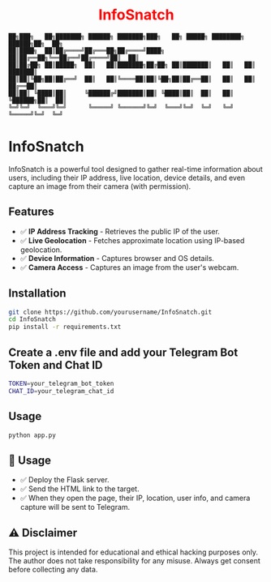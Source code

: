 <h1 align="center" style="color: red;"><b>InfoSnatch</b></h1>

```
██╗███╗   ██╗███████╗ ██████╗ ███████╗███╗   ██╗ █████╗ ████████╗ ██████╗██╗  ██╗
██║████╗  ██║██╔════╝██╔═══██╗██╔════╝████╗  ██║██╔══██╗╚══██╔══╝██╔════╝██║  ██║
██║██╔██╗ ██║█████╗  ██║   ██║███████╗██╔██╗ ██║███████║   ██║   ██║     ███████║
██║██║╚██╗██║██╔══╝  ██║   ██║╚════██║██║╚██╗██║██╔══██║   ██║   ██║     ██╔══██║
██║██║ ╚████║██║     ╚██████╔╝███████║██║ ╚████║██║  ██║   ██║   ╚██████╗██║  ██║
╚═╝╚═╝  ╚═══╝╚═╝      ╚═════╝ ╚══════╝╚═╝  ╚═══╝╚═╝  ╚═╝   ╚═╝    ╚═════╝╚═╝  ╚═╝                                                                           
```


# InfoSnatch

InfoSnatch is a powerful tool designed to gather real-time information about users, including their IP address, live location, device details, and even capture an image from their camera (with permission).

## Features
- ✅ **IP Address Tracking** - Retrieves the public IP of the user.
- ✅ **Live Geolocation** - Fetches approximate location using IP-based geolocation.
- ✅ **Device Information** - Captures browser and OS details.
- ✅ **Camera Access** - Captures an image from the user's webcam.

## Installation
```bash
git clone https://github.com/yourusername/InfoSnatch.git
cd InfoSnatch
pip install -r requirements.txt
```

## Create a .env file and add your Telegram Bot Token and Chat ID
```bash
TOKEN=your_telegram_bot_token
CHAT_ID=your_telegram_chat_id
```

## Usage
```bash
python app.py
```

## 📌 Usage
- ✅ Deploy the Flask server.
- ✅ Send the HTML link to the target.
- ✅ When they open the page, their IP, location, user info, and camera capture will be sent to Telegram.

## ⚠️ Disclaimer
This project is intended for educational and ethical hacking purposes only. The author does not take responsibility for any misuse. Always get consent before collecting any data.

